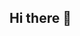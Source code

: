 ## Hi there 👋

<!--
**MaryRz/MaryRz** is a ✨ _special_ ✨ repository because its `README.md` (this file) appears on your GitHub profile.

Here are some ideas to get you started:
![WhatsApp Image 2025-04-23 at 13 55 51_9855da15](https://github.com/user-attachments/assets/6f413741-70af-403f-b1ce-c32d97771c44)

- 🔭 I’m currently working on ...
- 🌱 I’m currently learning ...
- 👯 I’m looking to collaborate on ...
- 🤔 I’m looking for help with ...
- 💬 Ask me about ...
- 📫 How to reach me: ...
- 😄 Pronouns: ...
- ⚡ Fun fact: ...
-->
